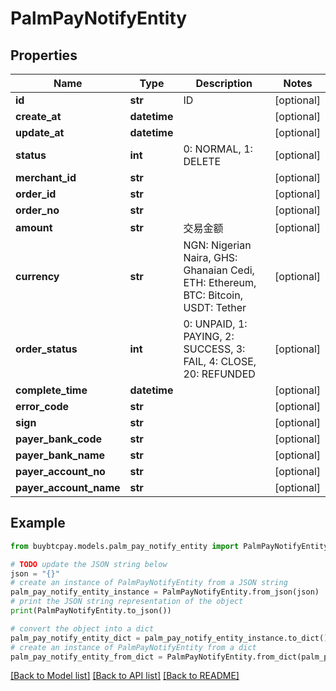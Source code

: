 # PalmPayNotifyEntity


## Properties

Name | Type | Description | Notes
------------ | ------------- | ------------- | -------------
**id** | **str** | ID | [optional] 
**create_at** | **datetime** |  | [optional] 
**update_at** | **datetime** |  | [optional] 
**status** | **int** | 0: NORMAL, 1: DELETE | [optional] 
**merchant_id** | **str** |  | [optional] 
**order_id** | **str** |  | [optional] 
**order_no** | **str** |  | [optional] 
**amount** | **str** | 交易金额 | [optional] 
**currency** | **str** | NGN: Nigerian Naira, GHS: Ghanaian Cedi, ETH: Ethereum, BTC: Bitcoin, USDT: Tether | [optional] 
**order_status** | **int** | 0: UNPAID, 1: PAYING, 2: SUCCESS, 3: FAIL, 4: CLOSE, 20: REFUNDED | [optional] 
**complete_time** | **datetime** |  | [optional] 
**error_code** | **str** |  | [optional] 
**sign** | **str** |  | [optional] 
**payer_bank_code** | **str** |  | [optional] 
**payer_bank_name** | **str** |  | [optional] 
**payer_account_no** | **str** |  | [optional] 
**payer_account_name** | **str** |  | [optional] 

## Example

```python
from buybtcpay.models.palm_pay_notify_entity import PalmPayNotifyEntity

# TODO update the JSON string below
json = "{}"
# create an instance of PalmPayNotifyEntity from a JSON string
palm_pay_notify_entity_instance = PalmPayNotifyEntity.from_json(json)
# print the JSON string representation of the object
print(PalmPayNotifyEntity.to_json())

# convert the object into a dict
palm_pay_notify_entity_dict = palm_pay_notify_entity_instance.to_dict()
# create an instance of PalmPayNotifyEntity from a dict
palm_pay_notify_entity_from_dict = PalmPayNotifyEntity.from_dict(palm_pay_notify_entity_dict)
```
[[Back to Model list]](../README.md#documentation-for-models) [[Back to API list]](../README.md#documentation-for-api-endpoints) [[Back to README]](../README.md)


